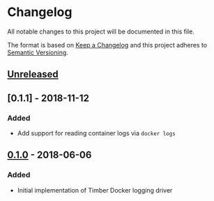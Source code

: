 # Changelog

All notable changes to this project will be documented in this file.

The format is based on [Keep a Changelog](http://keepachangelog.com/en/1.0.0/)
and this project adheres to [Semantic Versioning](http://semver.org/spec/v2.0.0.html).

## [Unreleased]

## [0.1.1] - 2018-11-12

### Added

  - Add support for reading container logs via `docker logs`

## [0.1.0] - 2018-06-06

### Added

  - Initial implementation of Timber Docker logging driver

[Unreleased]: https://github.com/timberio/timber-docker-logging-driver/compare/v0.1.0...HEAD
[0.1.0]: https://github.com/timberio/timber-docker-logging-driver/tree/v0.0.1
